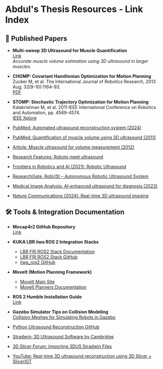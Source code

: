 # Abdul's Thesis Resources - Link Index

## 📄 Published Papers

- **Multi-sweep 3D Ultrasound for Muscle Quantification**  
  [Link](https://www.sciencedirect.com/science/article/pii/S0021929023000702)  
  _Accurate muscle volume estimation using 3D ultrasound in larger muscles._

- **CHOMP: Covariant Hamiltonian Optimization for Motion Planning**  
  Zucker M, et al. The International Journal of Robotics Research, 2013 Aug; 32(9-10):1164-93.  
  [PDF](https://journals.sagepub.com/doi/pdf/10.1177/0278364913488805)

- **STOMP: Stochastic Trajectory Optimization for Motion Planning**  
  Kalakrishnan M, et al. 2011 IEEE International Conference on Robotics and Automation, pp. 4569-4574.  
  [IEEE Xplore](https://ieeexplore.ieee.org/abstract/document/5980280)

- [PubMed: Automated ultrasound reconstruction system (2024)](https://pubmed.ncbi.nlm.nih.gov/38285583/)
- [PubMed: Quantification of muscle volume using 3D ultrasound (2011)](https://pubmed.ncbi.nlm.nih.gov/22149853/)
- [Article: Muscle ultrasound for volume measurement (2012)](https://www.sciencedirect.com/science/article/pii/S0730725X12001816)
- [Research Features: Robots meet ultrasound](https://researchfeatures.com/robots-ultrasound/)
- [Frontiers in Robotics and AI (2021): Robotic Ultrasound](https://www.frontiersin.org/journals/robotics-and-ai/articles/10.3389/frobt.2021.645756/full)
- [ResearchGate: RobUSt – Autonomous Robotic Ultrasound System](https://www.researchgate.net/publication/351291902_RobUSt_-_An_Autonomous_Robotic_Ultrasound_System_for_Medical_Imaging)
- [Medical Image Analysis: AI-enhanced ultrasound for diagnosis (2023)](https://www.sciencedirect.com/science/article/pii/S136184152300138X)
- [Nature Communications (2024): Real-time 3D ultrasound imaging](https://www.nature.com/articles/s41467-024-48421-y)

## 🛠️ Tools & Integration Documentation

- **Mocap4r2 GitHub Repository**  
  [Link](https://github.com/MOCAP4ROS2-Project/mocap4ros2_optitrack)

- **KUKA LBR iiwa ROS 2 Integration Stacks**  
  - [LBR FRI ROS2 Stack Documentation](https://lbr-stack.readthedocs.io/en/latest/)  
  - [LBR FRI ROS2 Stack GitHub](https://github.com/lbr-stack/lbr_fri_ros2_stack)  
  - [iiwa_ros2 GitHub](https://github.com/ICube-Robotics/iiwa_ros2)

- **MoveIt (Motion Planning Framework)**  
  - [MoveIt Main Site](https://moveit.picknik.ai/main/index.html)  
  - [MoveIt Planners Documentation](https://moveit.ai/documentation/planners/)

- **ROS 2 Humble Installation Guide**  
  [Link](https://docs.ros.org/en/humble/Installation.html)

- **Gazebo Simulator Tips on Collision Modeling**  
  [Collision Meshes for Simulating Robots in Gazebo](https://adamconkey.medium.com/collision-meshes-for-simulating-robots-in-gazebo-ccc647d8b87d)

- [Python Ultrasound Reconstruction GitHub](https://github.com/Neuro-Mechatronics-Interfaces/Python_Ultrasound_Reconstruction)
- [Stradwin: 3D Ultrasound Software by Cambridge](https://mi.eng.cam.ac.uk/~gmt11/stradwin/intro.htm)
- [3D Slicer Forum: Importing 3DUS Stradwin Files](https://discourse.slicer.org/t/import-3dus-stradwin-files/25480)
- [YouTube: Real-time 3D ultrasound reconstruction using 3D Slicer + SlicerIGT](https://www.youtube.com/watch?v=2vXeJxYFou4)
